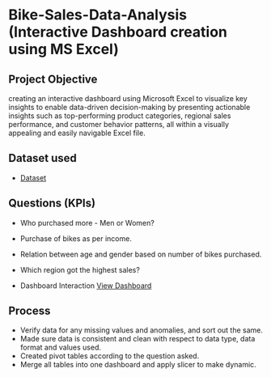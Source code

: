 # Bike-Sales-Data-Analysis (Interactive Dashboard creation using MS Excel) 
## Project Objective
creating an interactive dashboard using Microsoft Excel to visualize key insights to enable data-driven decision-making by presenting actionable insights such as top-performing product categories, regional sales performance, and customer behavior patterns, all within a visually appealing and easily navigable Excel file.


## Dataset used
- <a href="https://github.com/Snehal-KolsePatil/Data-Analysis-Dashboard/blob/main/Project1.xlsx">Dataset</a>

## Questions (KPIs)
- Who purchased more - Men or Women?
- Purchase of bikes as per income.
- Relation between age and gender based on number of bikes purchased.
- Which region got the highest sales?

- Dashboard Interaction <a href="https://github.com/Snehal-KolsePatil/Data-Analysis-Dashboard/blob/main/Screenshot%20(5).png">View Dashboard</a>


## Process
- Verify data for any missing values and anomalies, and sort out the same.
- Made sure data is consistent and clean with respect to data type, data format and values used.
- Created pivot tables according to the question asked.
- Merge all tables into one dashboard and apply slicer to make dynamic.
